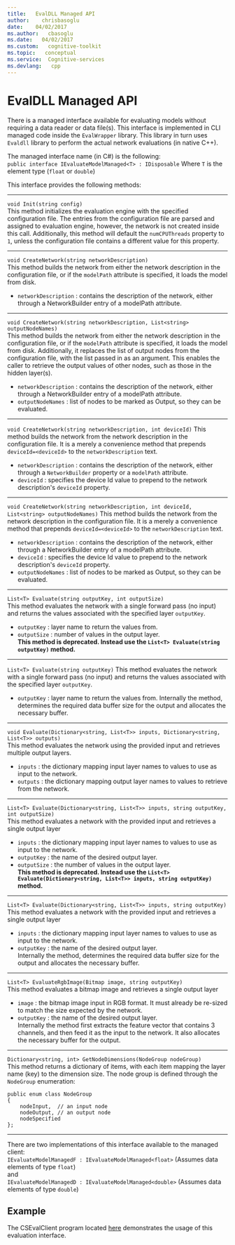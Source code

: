```yaml
---
title:   EvalDLL Managed API
author:    chrisbasoglu
date:    04/02/2017
ms.author:   cbasoglu
ms.date:   04/02/2017
ms.custom:   cognitive-toolkit
ms.topic:   conceptual
ms.service:  Cognitive-services
ms.devlang:   cpp
---
```


# EvalDLL Managed API

There is a managed interface available for evaluating models without requiring a data reader or data file(s). This interface is implemented in CLI managed code inside the `EvalWrapper` library. This library in turn uses `Evaldll` library to perform the actual network evaluations (in native C++).

The managed interface name (in C#) is the following:  
    `
    public interface IEvaluateModelManaged<T> : IDisposable
    `
Where `T` is the element type (`float` or `double`)

This interface provides the following methods:    
***
`void Init(string config)`    
This method initializes the evaluation engine with the specified configuration file. The entries from the configuration file are parsed and assigned to evaluation engine, however, the network is not created inside this call. Additionally, this method will default the `numCPUThreads` property to `1`, unless the configuration file contains a different value for this property.

***

`void CreateNetwork(string networkDescription)`    
This method builds the network from either the network description in the configuration file, or if the `modelPath` attribute is specified, it loads the model from disk.    
* `networkDescription` : contains the description of the network, either through a NetworkBuilder entry of a modelPath attribute.

***

`void CreateNetwork(string networkDescription, List<string> outputNodeNames)`    
This method builds the network from either the network description in the configuration file, or if the `modelPath` attribute is specified, it loads the model from disk. Additionally, it replaces the list of output nodes from the configuration file, with the list passed in as an argument. This enables the caller to retrieve the output values of other nodes, such as those in the hidden layer(s).   
* `networkDescription` : contains the description of the network, either through a NetworkBuilder entry of a modelPath attribute.
* `outputNodeNames`    : list of nodes to be marked as Output, so they can be evaluated.

***

`void CreateNetwork(string networkDescription, int deviceId)` 
This method builds the network from the network description in the configuration file. It is a merely a convenience method that prepends `deviceId=<deviceId>` to the `networkDescription` text.
* `networkDescription` : contains the description of the network, either through a `NetworkBuilder` property or a `modelPath` attribute.
* `deviceId`           : specifies the device Id value to prepend to the network description's `deviceId` property.

***

`void CreateNetwork(string networkDescription, int deviceId, List<string> outputNodeNames)` 
This method builds the network from the network description in the configuration file. It is a merely a convenience method that prepends `deviceId=<deviceId>` to the `networkDescription` text.
* `networkDescription` : contains the description of the network, either through a NetworkBuilder entry of a modelPath attribute.
* `deviceId`           : specifies the device Id value to prepend to the network description's `deviceId` property.
* `outputNodeNames`    : list of nodes to be marked as Output, so they can be evaluated.

***

`List<T> Evaluate(string outputKey, int outputSize)`    
This method evaluates the network with a single forward pass (no input) and returns the values associated with the specified layer `outputKey`.    
* `outputKey`  : layer name to return the values from.    
* `outputSize` : number of values in the output layer.  
**This method is deprecated. Instead use the `List<T> Evaluate(string outputKey)` method.**  

***

`List<T> Evaluate(string outputKey)`
This method evaluates the network with a single forward pass (no input) and returns the values associated with the specified layer `outputKey`.    
* `outputKey`  : layer name to return the values from.
Internally the method, determines the required data buffer size for the output and allocates the necessary buffer.

***

`void Evaluate(Dictionary<string, List<T>> inputs, Dictionary<string, List<T>> outputs)`    
This method evaluates the network using the provided input and retrieves multiple output layers.    
* `inputs`  : the dictionary mapping input layer names to values to use as input to the network.    
* `outputs` : the dictionary mapping output layer names to values to retrieve from the network.    

***

`List<T> Evaluate(Dictionary<string, List<T>> inputs, string outputKey, int outputSize)`    
This method evaluates a network with the provided input and retrieves a single output layer
* `inputs`     : the dictionary mapping input layer names to values to use as input to the network.      
* `outputKey`  : the name of the desired output layer.    
* `outputSize` : the number of values in the output layer.  
**This method is deprecated. Instead use the `List<T> Evaluate(Dictionary<string, List<T>> inputs, string outputKey)` method.**    

***

`List<T> Evaluate(Dictionary<string, List<T>> inputs, string outputKey)`    
This method evaluates a network with the provided input and retrieves a single output layer
* `inputs`     : the dictionary mapping input layer names to values to use as input to the network.      
* `outputKey`  : the name of the desired output layer.    
Internally the method, determines the required data buffer size for the output and allocates the necessary buffer.

***

`List<T> EvaluateRgbImage(Bitmap image, string outputKey)`    
This method evaluates a bitmap image and retrieves a single output layer
* `image`     : the bitmap image input in RGB format. It must already be re-sized to match the size expected by the network.      
* `outputKey` : the name of the desired output layer.    
Internally the method first extracts the feature vector that contains 3 channels, and then feed it as the input to the network. It also allocates the necessary buffer for the output.

***

`Dictionary<string, int> GetNodeDimensions(NodeGroup nodeGroup)`    
This method returns a dictionary of items, with each item mapping the layer name (key) to the dimension size. The node group is defined through the `NodeGroup` enumeration:

    public enum class NodeGroup     
    {      
        nodeInput,  // an input node     
        nodeOutput, // an output node     
        nodeSpecified     
    };     

***

There are two implementations of this interface available to the managed client:    
`IEvaluateModelManagedF : IEvaluateModelManaged<float>`    (Assumes data elements of type `float`)    
and    
`IEvaluateModelManagedD : IEvaluateModelManaged<double>`    (Assumes data elements of type `double`)


## Example
The CSEvalClient program located [here](https://github.com/Microsoft/CNTK/blob/master/Examples/Evaluation/CSEvalClient) demonstrates the usage of this evaluation interface.